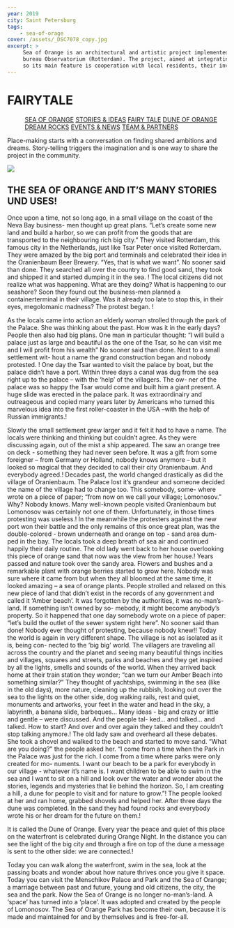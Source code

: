 ```yaml
---
year: 2019
city: Saint Petersburg
tags:
    - sea-of-orage
cover: /assets/_DSC7078_copy.jpg
excerpt: >
     Sea of Orange is an architectural and artistic project implemented by the Waterfront project team together with partners from the Dutch architectural
     bureau Observatorium (Rotterdam). The project, aimed at integrating public art into public spaces, is based on the ideas of co-design and placemaking,
     so its main feature is cooperation with local residents, their involvement in the process of planning and creating an art object.
---
```


# FAIRYTALE

<Menu>
<a href="/sea-of-orange">SEA OF ORANGE</a>
<a href="/sea-of-orange/stories-and-ideas">STORIES & IDEAS</a>
<a href="/sea-of-orange/fairytale">FAIRY TALE</a>
<a href="/sea-of-orange/dune-of-orange">DUNE OF ORANGE</a>
<a href="/sea-of-orange/dreamrocks">DREAM ROCKS</a>
<a href="/sea-of-orange/events-and-news">EVENTS & NEWS</a>
<a href="/sea-of-orange/team-and-partners">TEAM & PARTNERS</a>
</Menu>

Place-making starts with a conversation on finding shared ambitions and dreams. Story-telling triggers the imagination and is one way to share the project in the community.

![](/assets/sea-of-orange/sorange_4_I9.jpg)

## THE SEA OF ORANGE AND IT’S MANY STORIES UND USES!

Once upon a time, not so long ago, in a small village on the coast of the Neva Bay business- men thought up great plans. “Let’s create some new land and build a harbor, so we can profit from the goods that are transported to the neighbouring rich big city.” They visited Rotterdam, this famous city in the Netherlands, just like Tsar Peter once visited Rotterdam. They were amazed by the big port and terminals and celebrated their idea in the Oranienbaum Beer Brewery. “Yes, that is what we want”. No sooner said than done. They searched all over the country to find good sand, they took and shipped it and started dumping it in the sea. !
The local citizens did not realize what was happening. What are they doing? What is happening to our seashore? Soon they found out the business-men planned a containerterminal in their village. Was it already too late to stop this, in their eyes, megolomanic madness? The protest began. !

As the locals came into action an elderly woman strolled through the park of the Palace. She was thinking about the past. How was it in the early days? People then also had big plans. One man in particular thought: “I will build a palace just as large and beautiful as the one of the Tsar, so he can visit me and I will profit from his wealth” No sooner said than done. Next to a small settlement wit- hout a name the grand construction began and nobody protested. !
One day the Tsar wanted to visit the palace by boat, but the palace didn’t have a port. Within three days a canal was dug from the sea right up to the palace – with the ‘help’ of the villagers. The ow- ner of the palace was so happy the Tsar would come and built him a giant present. A huge slide was erected in the palace park. It was extraordinairy and outreageous and copied many years later by Americans who turned this marvelous idea into the first roller-coaster in the USA –with the help of Russian immigrants.!

Slowly the small settlement grew larger and it felt it had to have a name. The locals were thinking and thinking but couldn’t agree. As they were discussing again, out of the mist a ship appeared. The saw an orange tree on deck - something they had never seen before. It was a gift from some foreigner – from Germany or Holland, nobody knows anymore – but it looked so magical that they decided to call their city Oranienbaum. And everybody agreed.!
Decades past, the world changed drastically as did the village of Oranienbaum. The Palace lost it’s grandeur and someone decided the name of the village had to change too. This somebody, some- where wrote on a piece of paper; “from now on we call your village; Lomonosov.” Why? Nobody knows. Many well-known people visited Oranienbaum but Lomonosov was certainly not one of them. Unfortunately, in those times protesting was useless.!
In the meanwhile the protesters against the new port won their battle and the only remains of this once great plan, was the double-colored - brown underneath and orange on top - sand area dum- ped in the bay. The locals took a deep breath of sea air and continued happily their daily routine. The old lady went back to her house overlooking this piece of orange sand that now was the view from her house.!
Years passed and nature took over the sandy area. Flowers and bushes and a remarkable plant with orange berries started to grow here. Nobody was sure where it came from but when they all bloomed at the same time, it looked amazing – a sea of orange plants. People strolled and relaxed on this new piece of land that didn’t exist in the records of any government and called it ‘Amber beach’. It was forgotten by the authorities, it was no-man’s-land. If something isn’t owned by so- mebody, it might become anybody’s property. So it happened that one day somebody wrote on a piece of paper: “let’s build the outlet of the sewer system right here”. No sooner said than done! Nobody ever thought of protesting, because nobody knew!!
Today the world is again in very different shape. The village is not as isolated as it is, being con- nected to the ‘big big’ world. The villagers are traveling all across the country and the planet and seeing many beautiful things incities and villages, squares and streets, parks and beaches and they get inspired by all the lights, smells and sounds of the world. When they arrived back home at their train station they wonder; “can we turn our Amber Beach into something similar?” They thought of yachtships, swimming in the sea (like in the old days), more nature, cleaning up the rubbish, looking out over the sea to the lights on the other side, dog walking rails, rest and quiet, monuments and artworks, your feet in the water and head in the sky, a labyrinth, a banana slide, barbeques... Many ideas - big and crazy or little and gentle – were discussed. And the people tal- ked... and talked... and talked. How to start? And over and over again they talked and they couldn’t stop talking anymore.!
The old lady saw and overheard all these debates. She took a shovel and walked to the beach and started to move sand. “What are you doing?” the people asked her. “I come from a time when the Park in the Palace was just for the rich. I come from a time where parks were only created for mo- numents. I want our beach to be a park for everybody in our village - whatever it’s name is. I want children to be able to swim in the sea and I want to sit on a hill and look over the water and wonder about the stories, legends and mysteries that lie behind the horizon. So, I am creating a hill, a dune for people to visit and for nature to grow.”!
The people looked at her and ran home, grabbed shovels and helped her. After three days the dune was completed. In the sand they had found rocks and everybody wrote his or her dream for the future on them.!

It is called the Dune of Orange. Every year the peace and quiet of this place on the waterfront is celebrated during Orange Night. In the distance you can see the light of the big city and through a fire on top of the dune a message is sent to the other side: we are connected.!

Today you can walk along the waterfront, swim in the sea, look at the passing boats and wonder about how nature thrives once you give it space. Today you can visit the Menschikov Palace and Park and the Sea of Orange; a marriage between past and future, young and old citizens, the city, the sea and the park. Now the Sea of Orange is no longer no-man’s-land. A ‘space’ has turned into a ‘place’. It was adopted and created by the people of Lomonosov. The Sea of Orange Park has become their own, because it is made and maintained for and by themselves and is free-for-all.
